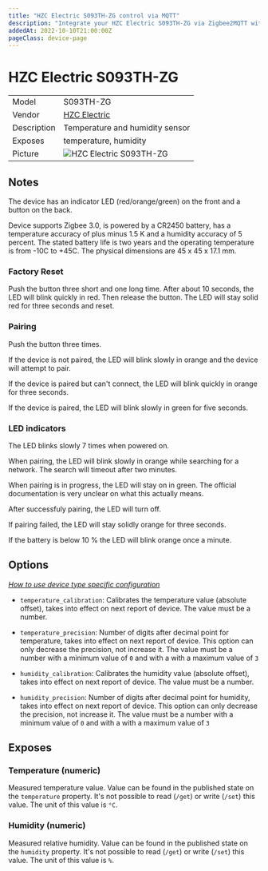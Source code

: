 ```yaml
---
title: "HZC Electric S093TH-ZG control via MQTT"
description: "Integrate your HZC Electric S093TH-ZG via Zigbee2MQTT with whatever smart home infrastructure you are using without the vendor's bridge or gateway."
addedAt: 2022-10-10T21:00:00Z
pageClass: device-page
---
```


<!-- !!!! -->
<!-- ATTENTION: This file is auto-generated through docgen! -->
<!-- You can only edit the "Notes"-Section between the two comment lines "Notes BEGIN" and "Notes END". -->
<!-- Do not use h1 or h2 heading within "## Notes"-Section. -->
<!-- !!!! -->

# HZC Electric S093TH-ZG

|     |     |
|-----|-----|
| Model | S093TH-ZG  |
| Vendor  | [HZC Electric](/supported-devices/#v=HZC%20Electric)  |
| Description | Temperature and humidity sensor |
| Exposes | temperature, humidity |
| Picture | ![HZC Electric S093TH-ZG](https://www.zigbee2mqtt.io/images/devices/S093TH-ZG.png) |


<!-- Notes BEGIN: You can edit here. Add "## Notes" headline if not already present. -->
## Notes
The device has an indicator LED (red/orange/green) on the front and a button on the back.

Device supports Zigbee 3.0, is powered by a CR2450 battery, has a temperature accuracy of plus minus 1.5 K and a humidity accuracy of 5 percent. The stated battery life is two years and the operating temperature is from -10C to +45C. The physical dimensions are 45 x 45 x 17.1 mm.

### Factory Reset
Push the button three short and one long time. After about 10 seconds, the LED will blink quickly in red. Then release the button. The LED will stay solid red for three seconds and reset.

### Pairing
Push the button three times.

If the device is not paired, the LED will blink slowly in orange and the device will attempt to pair.

If the device is paired but can't connect, the LED will blink quickly in orange for three seconds.

If the device is paired, the LED will blink slowly in green for five seconds.

### LED indicators
The LED blinks slowly 7 times when powered on.

When pairing, the LED will blink slowly in orange while searching for a network. The search will timeout after two minutes.

When pairing is in progress, the LED will stay on in green. The official documentation is very unclear on what this actually means.

After successfuly pairing, the LED will turn off.

If pairing failed, the LED will stay solidly orange for three seconds.

If the battery is below 10 % the LED will blink orange once a minute.
<!-- Notes END: Do not edit below this line -->



## Options
*[How to use device type specific configuration](../guide/configuration/devices-groups.md#specific-device-options)*

* `temperature_calibration`: Calibrates the temperature value (absolute offset), takes into effect on next report of device. The value must be a number.

* `temperature_precision`: Number of digits after decimal point for temperature, takes into effect on next report of device. This option can only decrease the precision, not increase it. The value must be a number with a minimum value of `0` and with a with a maximum value of `3`

* `humidity_calibration`: Calibrates the humidity value (absolute offset), takes into effect on next report of device. The value must be a number.

* `humidity_precision`: Number of digits after decimal point for humidity, takes into effect on next report of device. This option can only decrease the precision, not increase it. The value must be a number with a minimum value of `0` and with a with a maximum value of `3`


## Exposes

### Temperature (numeric)
Measured temperature value.
Value can be found in the published state on the `temperature` property.
It's not possible to read (`/get`) or write (`/set`) this value.
The unit of this value is `°C`.

### Humidity (numeric)
Measured relative humidity.
Value can be found in the published state on the `humidity` property.
It's not possible to read (`/get`) or write (`/set`) this value.
The unit of this value is `%`.

